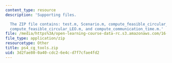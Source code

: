 ```yaml
---
content_type: resource
description: 'Supporting files.

  The ZIP file contains: test.m, Scenario.m, compute_feasible_circular_LEO_test.m,
  compute_feasible_circular_LEO.m, and compute_communication_time.m.'
file: /media/https%3A/open-learning-course-data-rc.s3.amazonaws.com/16-851-satellite-engineering-fall-2003/3d2fae800a40cdc26e4cd7f7cfae4fd2_ps4_cg_tools.zip
file_type: application/zip
resourcetype: Other
title: ps4_cg_tools.zip
uid: 3d2fae80-0a40-cdc2-6e4c-d7f7cfae4fd2
---
```

